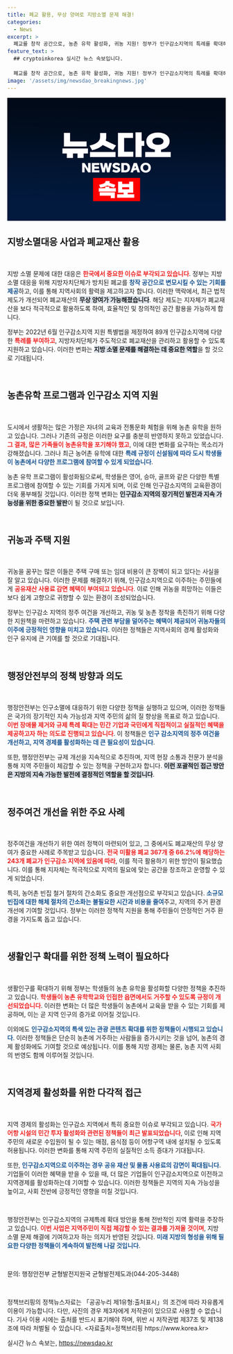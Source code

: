 ```yaml
---
title: 폐교 활용, 무상 양여로 지방소멸 문제 해결!
categories:
  - News
excerpt: >
  폐교를 창작 공간으로, 농촌 유학 활성화, 귀농 지원! 정부가 인구감소지역의 특례를 확대해 지방소멸 대응에 나섭니다. 지역 경제를 살리고 모든 삶의 질을 높이는 혁신 방안이 기대됩니다. 클릭하여 자세한 내용을 확인하세요!
feature_text: >
  ## cryptoinkorea 실시간 뉴스 속보입니다.

  폐교를 창작 공간으로, 농촌 유학 활성화, 귀농 지원! 정부가 인구감소지역의 특례를 확대해 지방소멸 대응에 나섭니다. 지역 경제를 살리고 모든 삶의 질을 높이는 혁신 방안이 기대됩니다. 클릭하여 자세한 내용을 확인하세요!
image: '/assets/img/newsdao_breakingnews.jpg'
---
```


<p><img src="/assets/img/newsdao_breakingnews.jpg" alt="cryptoinkorea 속보" /></p>

<h2 data-ke-size="size26">지방소멸대응 사업과 폐교재산 활용</h2>

<p data-ke-size="size16">&nbsp;</p>

<p>지방 소멸 문제에 대한 대응은 <b><span style="color: #ee2323;">한국에서 중요한 이슈로 부각되고 있습니다</span></b>. 정부는 지방소멸 대응을 위해 지방자치단체가 방치된 폐교를 <b><span style="color: #1a5490;">창작 공간으로 변모시킬 수 있는 기회를 제공</span></b>하고, 이를 통해 지역사회의 활력을 제고하고자 합니다. 이러한 맥락에서, 최근 법적 제도가 개선되어 폐교재산의 <b><span style="background-color: #21538527;">무상 양여가 가능해졌습니다</span></b>. 해당 제도는 지자체가 폐교재산을 보다 적극적으로 활용하도록 하여, 효율적인 및 창의적인 공간 활용을 가능하게 합니다.</p>

<p>정부는 2022년 6월 인구감소지역 지원 특별법을 제정하여 89개 인구감소지역에 다양한 <b><span style="color: #ee2323;">특례를 부여하고</span></b>, 지방자치단체가 주도적으로 폐교재산을 관리하고 활용할 수 있도록 지원하고 있습니다. 이러한 변화는 <b><span style="background-color: #21538527;">지방 소멸 문제를 해결하는 데 중요한 역할</span></b>을 할 것으로 기대됩니다.</p>

<p data-ke-size="size16">&nbsp;</p>

<h2 data-ke-size="size26">농촌유학 프로그램과 인구감소 지역 지원</h2>

<p data-ke-size="size16">&nbsp;</p>

<p>도시에서 생활하는 많은 가정은 자녀의 교육과 전통문화 체험을 위해 농촌 유학을 원하고 있습니다. 그러나 기존의 규정은 이러한 요구를 충분히 반영하지 못하고 있었습니다. <b><span style="color: #ee2323;">그 결과, 많은 가족들이 농촌유학을 포기해야 했고</span></b>, 이에 대한 변화를 요구하는 목소리가 강해졌습니다. 그러나 최근 농어촌 유학에 대한 <b><span style="color: #1a5490;">특례 규정이 신설됨에 따라 도시 학생들이 농촌에서 다양한 프로그램에 참여할 수 있게 되었습니다</span></b>.</p>

<p>농촌 유학 프로그램이 활성화됨으로써, 학생들은 영어, 승마, 골프와 같은 다양한 특별 프로그램에 참여할 수 있는 기회를 가지게 되며, 이로 인해 인구감소지역의 교육환경이 더욱 풍부해질 것입니다. 이러한 정책 변화는 <b><span style="background-color: #21538527;">인구감소 지역의 장기적인 발전과 지속 가능성을 위한 중요한 발판</span></b>이 될 것으로 보입니다.</p>

<p data-ke-size="size16">&nbsp;</p>

<h2 data-ke-size="size26">귀농과 주택 지원</h2>

<p data-ke-size="size16">&nbsp;</p>

<p>귀농을 꿈꾸는 많은 이들은 주택 구매 또는 임대 비용이 큰 장벽이 되고 있다는 사실을 잘 알고 있습니다. 이러한 문제를 해결하기 위해, 인구감소지역으로 이주하는 주민들에게 <b><span style="color: #ee2323;">공유재산 사용료 감면 혜택이 부여되고 있습니다</span></b>. 이로 인해 귀농을 희망하는 이들은 보다 쉽게 고향으로 귀향할 수 있는 환경이 조성되었습니다.</p>

<p>정부는 인구감소 지역의 정주 여건을 개선하고, 귀농 및 농촌 정착을 촉진하기 위해 다양한 지원책을 마련하고 있습니다. <b><span style="color: #1a5490;">주택 관련 부담을 덜어주는 혜택이 제공되어 귀농자들의 이주에 긍정적인 영향을 미치고 있습니다</span></b>. 이러한 정책들은 지역사회의 경제 활성화와 인구 유지에 큰 기여를 할 것으로 기대됩니다.</p>

<p data-ke-size="size16">&nbsp;</p>

<h2 data-ke-size="size26">행정안전부의 정책 방향과 의도</h2>

<p data-ke-size="size16">&nbsp;</p>

<p>행정안전부는 인구소멸에 대응하기 위한 다양한 정책을 실행하고 있으며, 이러한 정책들은 국가의 장기적인 지속 가능성과 지역 주민의 삶의 질 향상을 목표로 하고 있습니다. <b><span style="color: #ee2323;">이번 장애물 제거와 규제 특례 확대는 민간 기업과 국민에게 직접적이고 실질적인 혜택을 제공하고자 하는 의도로 진행되고 있습니다</span></b>. 이 정책들은 <b><span style="color: #1a5490;">인구 감소지역의 정주 여건을 개선하고, 지역 경제를 활성화하는 데 큰 필요성이 있습니다</span></b>.</p>

<p>또한, 행정안전부는 규제 개선을 지속적으로 추진하며, 지역 현장 소통과 전문가 분석을 통해 지역 주민들이 체감할 수 있는 정책을 구현하고자 합니다. <b><span style="background-color: #21538527;">이런 포괄적인 접근 방안은 지방의 지속 가능한 발전에 결정적인 역할을 할 것입니다</span></b>.</p>

<p data-ke-size="size16">&nbsp;</p>

<h2 data-ke-size="size26">정주여건 개선을 위한 주요 사례</h2>

<p data-ke-size="size16">&nbsp;</p>

<p>정주여건을 개선하기 위한 여러 정책이 마련되어 있고, 그 중에서도 폐교재산의 무상 양여가 중요한 사례로 주목받고 있습니다. <b><span style="color: #ee2323;">전국 미활용 폐교 367개 중 66.2%에 해당하는 243개 폐교가 인구감소 지역에 있음에 따라</span></b>, 이를 적극 활용하기 위한 방안이 필요했습니다. 이를 통해 지자체는 적극적으로 지역의 필요에 맞는 공간을 창조하고 운영할 수 있게 되었습니다.</p>

<p>특히, 농어촌 빈집 철거 절차의 간소화도 중요한 개선점으로 부각되고 있습니다. <b><span style="color: #1a5490;">소규모 빈집에 대한 해체 절차의 간소화는 불필요한 시간과 비용을 줄여</span></b>주고, 지역의 주거 환경 개선에 기여할 것입니다. 정부는 이러한 정책적 지원을 통해 주민들이 안정적인 거주 환경을 가지도록 돕고 있습니다.</p>

<p data-ke-size="size16">&nbsp;</p>

<h2 data-ke-size="size26">생활인구 확대를 위한 정책 노력이 필요하다</h2>

<p data-ke-size="size16">&nbsp;</p>

<p>생활인구를 확대하기 위해 정부는 학생들의 농촌 유학을 활성화할 다양한 정책을 추진하고 있습니다. <b><span style="color: #ee2323;">학생들이 농촌 유학학교와 인접한 읍면에서도 거주할 수 있도록 규정이 개선되었습니다</span></b>. 이러한 변화는 더 많은 학생들이 농촌에서 교육을 받을 수 있는 기회를 제공하며, 이는 곧 지역 인구의 증가로 이어질 것입니다.</p>

<p>이외에도 <b><span style="color: #1a5490;">인구감소지역의 특색 있는 관광 콘텐츠 확대를 위한 정책들이 시행되고 있습니다</span></b>. 이러한 정책들은 단순히 농촌에 거주하는 사람들을 증가시키는 것을 넘어, 농촌의 경제 활성화에도 기여할 것으로 예상됩니다. 이를 통해 지방 경제는 물론, 농촌 지역 사회의 번영도 함께 이루어질 것입니다.</p>

<p data-ke-size="size16">&nbsp;</p>

<h2 data-ke-size="size26">지역경제 활성화를 위한 다각적 접근</h2>

<p data-ke-size="size16">&nbsp;</p>

<p>지역 경제의 활성화는 인구감소 지역에서 특히 중요한 이슈로 부각되고 있습니다. <b><span style="color: #ee2323;">국가어항 시설의 민간 투자 활성화와 관련된 정책들이 최근 발표되었습니다</span></b>, 이로 인해 지역 주민의 새로운 수입원이 될 수 있는 매점, 음식점 등이 어항구역 내에 설치될 수 있도록 허용됩니다. 이러한 변화를 통해 지역 주민의 실질적인 소득 증대가 기대됩니다.</p>

<p>또한, <b><span style="color: #1a5490;">인구감소지역으로 이주하는 경우 공유 재산 및 물품 사용료의 감면이 확대됩니다</span></b>. 기업들이 이러한 혜택을 받을 수 있을 때, 더 많은 기업들이 인구감소지역으로 이전하고 지역경제를 활성화하는데 기여할 수 있습니다. 이러한 정책들은 지역의 지속 가능성을 높이고, 사회 전반에 긍정적인 영향을 미칠 것입니다.</p>

<p data-ke-size="size16">&nbsp;</p>

<p>행정안전부는 인구감소지역의 규제특례 확대 방안을 통해 전반적인 지역 활력을 주장하고 있습니다. <b><span style="color: #ee2323;">이번 사업은 지역주민이 직접 체감할 수 있는 결과를 가져올 것이며</span></b>, 지방 소멸 문제 해결에 기여하고자 하는 의지가 반영된 것입니다. <b><span style="color: #1a5490;">미래 지방의 형성을 위해 필요한 다양한 정책들이 계속하여 발전해 나갈 것입니다</span></b>.</p>

<p data-ke-size="size16">&nbsp;</p>

<p>문의: 행정안전부 균형발전지원국 균형발전제도과(044-205-3448)</p>

<p data-ke-size="size16">&nbsp;</p>

<p>정책브리핑의 정책뉴스자료는 「공공누리 제1유형:출처표시」의 조건에 따라 자유롭게 이용이 가능합니다. 다만, 사진의 경우 제3자에게 저작권이 있으므로 사용할 수 없습니다. 기사 이용 시에는 출처를 반드시 표기해야 하며, 위반 시 저작권법 제37조 및 제138조에 따라 처벌될 수 있습니다. &lt;자료출처=정책브리핑 https://www.korea.kr></p>
실시간 뉴스 속보는, <a href="https://newsdao.kr" rel="dofollow">https://newsdao.kr</a>


